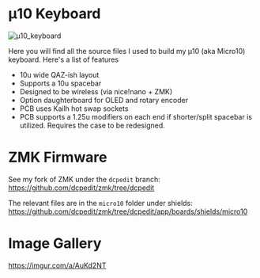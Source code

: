 # µ10 Keyboard

![µ10_keyboard](https://user-images.githubusercontent.com/800930/168409768-f59eebf5-3d8f-4886-aac2-d2045f0f248f.JPG)

Here you will find all the source files I used to build my µ10 (aka Micro10) keyboard.  Here's a list of features

* 10u wide QAZ-ish layout
* Supports a 10u spacebar
* Designed to be wireless (via nice!nano + ZMK)
* Option daughterboard for OLED and rotary encoder
* PCB uses Kailh hot swap sockets
* PCB supports a 1.25u modifiers on each end if shorter/split spacebar is utilized.  Requires the case to be redesigned.


# ZMK Firmware

See my fork of ZMK under the `dcpedit` branch: https://github.com/dcpedit/zmk/tree/dcpedit

The relevant files are in the `micro10` folder under shields: https://github.com/dcpedit/zmk/tree/dcpedit/app/boards/shields/micro10

# Image Gallery
https://imgur.com/a/AuKd2NT
